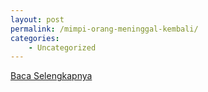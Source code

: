```yaml
---
layout: post
permalink: /mimpi-orang-meninggal-kembali/
categories:
    - Uncategorized
---
```


[Baca Selengkapnya](/04)